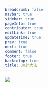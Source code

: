 ```yaml
---
breadcrumb: false
navbar: true
sidebar: true
pageInfo: true
contributor: true
editLink: true
updateTime: true
prev: true
next: true
comment: false
footer: true
backtotop: true
title: Join大法
---
```



![](https://img.springlearn.cn/blog/learn_1648086269000.png)
